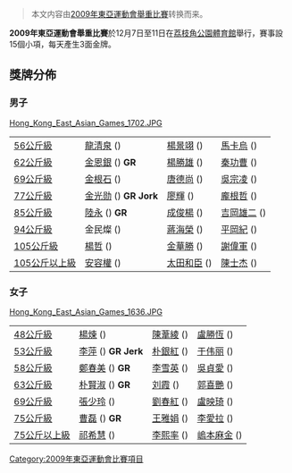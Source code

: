 > 本文内容由[2009年東亞運動會舉重比賽](https://zh.wikipedia.org/wiki/2009年東亞運動會舉重比賽)转换而来。


**2009年東亞運動會舉重比賽**於12月7日至11日在[荔枝角公園體育館](../Page/荔枝角公園體育館.md "wikilink")舉行，賽事設15個小項，每天產生3面金牌。

## 獎牌分佈

### 男子

[Hong_Kong_East_Asian_Games_1702.JPG](https://zh.wikipedia.org/wiki/File:Hong_Kong_East_Asian_Games_1702.JPG "fig:Hong_Kong_East_Asian_Games_1702.JPG")

|                                                                                |                                                                    |                                                          |                                                          |
| ------------------------------------------------------------------------------ | ------------------------------------------------------------------ | -------------------------------------------------------- | -------------------------------------------------------- |
| [56公斤級](https://zh.wikipedia.org/wiki/2009年東亞運動會舉重比賽－男子56公斤級 "wikilink")       | [龍清泉](https://zh.wikipedia.org/wiki/龍清泉 "wikilink") ()             | [楊景翊](https://zh.wikipedia.org/wiki/楊景翊 "wikilink") ()   | [馬卡烏](https://zh.wikipedia.org/wiki/馬卡烏 "wikilink") ()   |
| [62公斤級](https://zh.wikipedia.org/wiki/2009年東亞運動會舉重比賽－男子62公斤級 "wikilink")       | [金恩銀](https://zh.wikipedia.org/wiki/金恩銀 "wikilink") () **GR**      | [楊勝雄](https://zh.wikipedia.org/wiki/楊勝雄 "wikilink") ()   | [秦功曹](https://zh.wikipedia.org/wiki/秦功曹 "wikilink") ()   |
| [69公斤級](https://zh.wikipedia.org/wiki/2009年東亞運動會舉重比賽－男子69公斤級 "wikilink")       | [金根石](https://zh.wikipedia.org/wiki/金根石 "wikilink") ()             | [唐德尚](https://zh.wikipedia.org/wiki/唐德尚 "wikilink") ()   | [吳宗凌](https://zh.wikipedia.org/wiki/吳宗凌 "wikilink") ()   |
| [77公斤級](https://zh.wikipedia.org/wiki/2009年東亞運動會舉重比賽－男子77公斤級 "wikilink")       | [金光勋](https://zh.wikipedia.org/wiki/金光勋 "wikilink") () **GR Jork** | [廖輝](https://zh.wikipedia.org/wiki/廖輝 "wikilink") ()     | [龐根哲](https://zh.wikipedia.org/wiki/龐根哲 "wikilink") ()   |
| [85公斤級](https://zh.wikipedia.org/wiki/2009年東亞運動會舉重比賽－男子85公斤級 "wikilink")       | [陸永](../Page/陸永_\(舉重運動員\).md "wikilink") () **GR**                 | [成俊楊](https://zh.wikipedia.org/wiki/成俊楊 "wikilink") ()   | [吉岡雄二](https://zh.wikipedia.org/wiki/吉岡雄二 "wikilink") () |
| [94公斤級](https://zh.wikipedia.org/wiki/2009年東亞運動會舉重比賽－男子94公斤級 "wikilink")       | 金民燦 ()                                                             | [蔣海榮](https://zh.wikipedia.org/wiki/蔣海榮 "wikilink") ()   | [平岡紀](https://zh.wikipedia.org/wiki/平岡紀 "wikilink") ()   |
| [105公斤級](https://zh.wikipedia.org/wiki/2009年東亞運動會舉重比賽－男子105公斤級 "wikilink")     | [楊哲](https://zh.wikipedia.org/wiki/杨哲_\(举重运动员\) "wikilink") ()     | [金華勝](https://zh.wikipedia.org/wiki/金華勝 "wikilink") ()   | [謝偉軍](../Page/謝偉軍.md "wikilink") ()                      |
| [105公斤以上級](https://zh.wikipedia.org/wiki/2009年東亞運動會舉重比賽－男子105公斤以上級 "wikilink") | [安容權](https://zh.wikipedia.org/wiki/安容權 "wikilink") ()             | [太田和臣](https://zh.wikipedia.org/wiki/太田和臣 "wikilink") () | [陳士杰](../Page/陳士杰_\(舉重運動員\).md "wikilink") ()            |

### 女子

[Hong_Kong_East_Asian_Games_1636.JPG](https://zh.wikipedia.org/wiki/File:Hong_Kong_East_Asian_Games_1636.JPG "fig:Hong_Kong_East_Asian_Games_1636.JPG")

|                                                                              |                                                                            |                                                                |                                                          |
| ---------------------------------------------------------------------------- | -------------------------------------------------------------------------- | -------------------------------------------------------------- | -------------------------------------------------------- |
| [48公斤級](https://zh.wikipedia.org/wiki/2009年東亞運動會舉重比賽－女子48公斤級 "wikilink")     | [楊煉](https://zh.wikipedia.org/wiki/楊煉 "wikilink") ()                       | [陳葦綾](../Page/陳葦綾.md "wikilink") ()                            | [盧勝恆](https://zh.wikipedia.org/wiki/盧勝恆 "wikilink") ()   |
| [53公斤級](https://zh.wikipedia.org/wiki/2009年東亞運動會舉重比賽－女子53公斤級 "wikilink")     | [李萍](https://zh.wikipedia.org/wiki/李萍_\(舉重運動員\) "wikilink") () **GR Jerk** | [朴銀紅](https://zh.wikipedia.org/wiki/朴銀紅 "wikilink") ()         | [于伟丽](../Page/于伟丽.md "wikilink") ()                      |
| [58公斤級](https://zh.wikipedia.org/wiki/2009年東亞運動會舉重比賽－女子58公斤級 "wikilink")     | [鄭春美](https://zh.wikipedia.org/wiki/鄭春美 "wikilink") () **GR**              | [李雪英](../Page/李雪英.md "wikilink") ()                            | [吳貞愛](https://zh.wikipedia.org/wiki/吳貞愛 "wikilink") ()   |
| [63公斤級](https://zh.wikipedia.org/wiki/2009年東亞運動會舉重比賽－女子63公斤級 "wikilink")     | [朴賢淑](https://zh.wikipedia.org/wiki/朴賢淑 "wikilink") () **GR**              | [刘霞](https://zh.wikipedia.org/wiki/劉霞_\(舉重運動員\) "wikilink") () | [郭喜艷](https://zh.wikipedia.org/wiki/郭喜艷 "wikilink") ()   |
| [69公斤級](https://zh.wikipedia.org/wiki/2009年東亞運動會舉重比賽－女子69公斤級 "wikilink")     | [張少玲](https://zh.wikipedia.org/wiki/張少玲 "wikilink") ()                     | [劉春紅](https://zh.wikipedia.org/wiki/劉春紅 "wikilink") ()         | [盧映琦](https://zh.wikipedia.org/wiki/盧映琦 "wikilink") ()   |
| [75公斤級](https://zh.wikipedia.org/wiki/2009年東亞運動會舉重比賽－女子75公斤級 "wikilink")     | [曹磊](../Page/曹磊_\(举重运动员\).md "wikilink") () **GR**                         | [王雅娟](https://zh.wikipedia.org/wiki/王雅娟 "wikilink") ()         | [李愛拉](https://zh.wikipedia.org/wiki/李愛拉 "wikilink") ()   |
| [75公斤以上級](https://zh.wikipedia.org/wiki/2009年東亞運動會舉重比賽－女子75公斤以上級 "wikilink") | [祁希慧](https://zh.wikipedia.org/wiki/祁希慧 "wikilink") ()                     | [李熙率](https://zh.wikipedia.org/wiki/李熙率 "wikilink") ()         | [嵨本麻金](https://zh.wikipedia.org/wiki/嵨本麻金 "wikilink") () |

[Category:2009年東亞運動會比賽項目](https://zh.wikipedia.org/wiki/Category:2009年東亞運動會比賽項目 "wikilink")